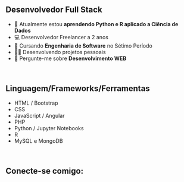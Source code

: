 <div>
  <h2>Desenvolvedor Full Stack</h2>
  <ul>
    <li>🌱 Atualmente estou <strong>aprendendo Python e R aplicado a Ciência de Dados</strong></li>
    <li>💻 Desenvolvedor Freelancer a 2 anos</li>
    <li>📝 Cursando <strong>Engenharia de Software</strong> no Sétimo Período</li>
    <li>✍🏻 Desenvolvendo projetos pessoais</li>
    <li>💬 Pergunte-me sobre <strong>Desenvolvimento WEB</strong>  </li>
  </ul>
</div>

<br>

<div>
  <h2>Linguagem/Frameworks/Ferramentas</h2>
  <ul>
    <li>HTML / Bootstrap</li>
    <li>CSS</li>
    <li>JavaScript / Angular</li>
    <li>PHP</li>
    <li>Python / Jupyter Notebooks</li>
    <li>R</li>
    <li>MySQL e MongoDB</li>
  </ul>
</div>

<br>

<div>
  <h2>Conecte-se comigo:  </h2>
  <a href=""><i class="fa-brands fa-linkedin"></i></a>
</div>


